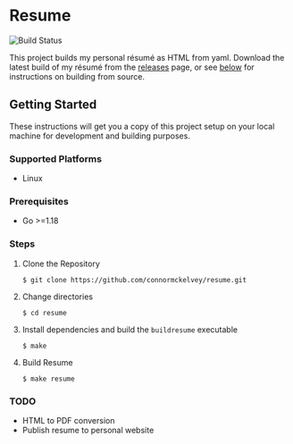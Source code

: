 # Resume


![Build Status](https://github.com/connormckelvey/resume/actions/workflows/main.yml/badge.svg)

This project builds my personal résumé as HTML from yaml. Download the latest build of my résumé from the [releases](https://github.com/connormckelvey/resume/releases/latest) page, or see 
[below](#getting-started) for instructions on building from source.

## Getting Started

These instructions will get you a copy of this project setup on your local 
machine for development and building purposes. 

### Supported Platforms

- Linux

### Prerequisites

- Go >=1.18

### Steps

1. Clone the Repository 
    ```
    $ git clone https://github.com/connormckelvey/resume.git
    ```
2. Change directories 
    ```
    $ cd resume
    ```
3. Install dependencies and build the `buildresume` executable
    ```
    $ make
    ```
4. Build Resume
    ```
    $ make resume
    ```

### TODO
- HTML to PDF conversion
- Publish resume to personal website